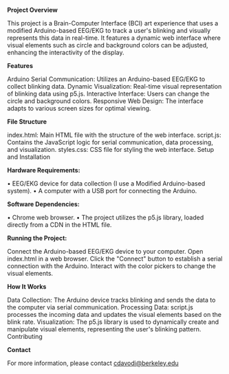 __Project Overview__

This project is a Brain-Computer Interface (BCI) art experience that uses a modified Arduino-based EEG/EKG to track a user's blinking and visually represents this data in real-time. It features a dynamic web interface where visual elements such as circle and background colors can be adjusted, enhancing the interactivity of the display.

__Features__

Arduino Serial Communication: Utilizes an Arduino-based EEG/EKG to collect blinking data.
Dynamic Visualization: Real-time visual representation of blinking data using p5.js.
Interactive Interface: Users can change the circle and background colors.
Responsive Web Design: The interface adapts to various screen sizes for optimal viewing.

__File Structure__

index.html: Main HTML file with the structure of the web interface.
script.js: Contains the JavaScript logic for serial communication, data processing, and visualization.
styles.css: CSS file for styling the web interface.
Setup and Installation

__Hardware Requirements:__

• EEG/EKG device for data collection (I use a Modified Arduino-based system).
• A computer with a USB port for connecting the Arduino.

__Software Dependencies:__

• Chrome web browser.
• The project utilizes the p5.js library, loaded directly from a CDN in the HTML file.

__Running the Project:__

Connect the Arduino-based EEG/EKG device to your computer.
Open index.html in a web browser.
Click the "Connect" button to establish a serial connection with the Arduino.
Interact with the color pickers to change the visual elements.

__How It Works__

Data Collection: The Arduino device tracks blinking and sends the data to the computer via serial communication.
Processing Data: script.js processes the incoming data and updates the visual elements based on the blink rate.
Visualization: The p5.js library is used to dynamically create and manipulate visual elements, representing the user's blinking pattern.
Contributing

__Contact__

For more information, please contact cdavodi@berkeley.edu
